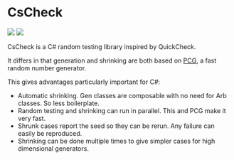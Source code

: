 # CsCheck

<p>
<a href="https://github.com/AnthonyLloyd/CsCheck/actions"><img src="https://github.com/AnthonyLloyd/CsCheck/workflows/CI/badge.svg?branch=master"></a>
<a href="https://www.nuget.org/packages/CsCheck"><img src="https://buildstats.info/nuget/CsCheck?includePreReleases=true"></a>
</p>

CsCheck is a C# random testing library inspired by QuickCheck.

It differs in that generation and shrinking are both based on [PCG](https://www.pcg-random.org), a fast random number generator.

This gives advantages particularly important for C#:

- Automatic shrinking. Gen classes are composable with no need for Arb classes. So less boilerplate.
- Random testing and shrinking can run in parallel. This and PCG make it very fast.
- Shrunk cases report the seed so they can be rerun. Any failure can easily be reproduced.
- Shrinking can be done multiple times to give simpler cases for high dimensional generators.
